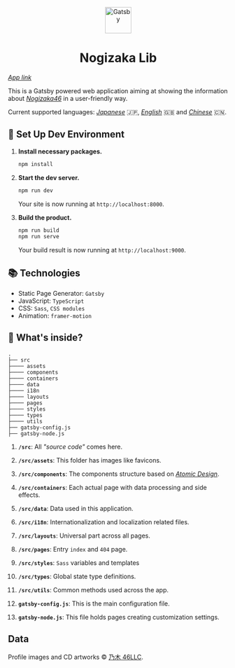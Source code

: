 <p align="center">
  <a href="https://shawnrivers.github.io/nogizaka-lib-redesign/">
    <img alt="Gatsby" src="https://raw.githubusercontent.com/shawnrivers/nogizaka-lib-redesign/master/src/assets/images/favicon-512.png" width="60" />
  </a>
</p>
<h1 align="center">
  Nogizaka Lib
</h1>

_[App link](https://shawnrivers.github.io/nogizaka-lib-redesign/)_

This is a Gatsby powered web application aiming at showing the information about _[Nogizaka46](http://www.nogizaka46.com/)_ in a user-friendly way.

Current supported languages: _[Japanese](https://shawnrivers.github.io/nogizaka-lib-redesign/)_ 🇯🇵, _[English](https://shawnrivers.github.io/nogizaka-lib-redesign/en/)_ 🇬🇧 and _[Chinese](https://shawnrivers.github.io/nogizaka-lib-redesign/zh/)_ 🇨🇳.

## 🚀 Set Up Dev Environment

1.  **Install necessary packages.**

    ```sh
    npm install
    ```

2.  **Start the dev server.**

    ```sh
    npm run dev
    ```

    Your site is now running at `http://localhost:8000`.

3.  **Build the product.**

    ```sh
    npm run build
    npm run serve
    ```

    Your build result is now running at `http://localhost:9000`.

## 📚 Technologies

- Static Page Generator: `Gatsby`
- JavaScript: `TypeScript`
- CSS: `Sass`, `CSS modules`
- Animation: `framer-motion`

## 🧐 What's inside?

    .
    ├── src
    ├──── assets
    ├──── components
    ├──── containers
    ├──── data
    ├──── i18n
    ├──── layouts
    ├──── pages
    ├──── styles
    ├──── types
    ├──── utils
    ├── gatsby-config.js
    ├── gatsby-node.js

1.  **`/src`**: All _"source code"_ comes here.

2.  **`/src/assets`**: This folder has images like favicons.

3.  **`/src/components`**: The components structure based on _[Atomic Design](http://atomicdesign.bradfrost.com/chapter-2/)_.

4.  **`/src/containers`**: Each actual page with data processing and side effects.

5.  **`/src/data`**: Data used in this application.

6.  **`/src/i18n`**: Internationalization and localization related files.

7.  **`/src/layouts`**: Universal part across all pages.

8.  **`/src/pages`**: Entry `index` and `404` page.

9.  **`/src/styles`**: `Sass` variables and templates

10. **`/src/types`**: Global state type definitions.

11. **`/src/utils`**: Common methods used across the app.

12. **`gatsby-config.js`**: This is the main configuration file.

13. **`gatsby-node.js`**: This file holds pages creating customization settings.

## Data

Profile images and CD artworks © [乃木 46LLC](https://www.nogizaka46.com/).
